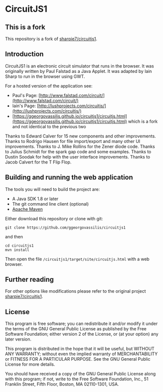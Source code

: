 # CircuitJS1

## This is a fork
 
This repository is a fork of [sharpie7/circuitjs1](https://github.com/sharpie7/circuitjs1).


## Introduction

CircuitJS1 is an electronic circuit simulator that runs in the browser. It was originally written by Paul Falstad as a Java Applet. It was adapted by Iain Sharp to run in the browser using GWT.

For a hosted version of the application see:

* Paul's Page: [http://www.falstad.com/circuit/](http://www.falstad.com/circuit/)
* Iain's Page: [http://lushprojects.com/circuitjs/](http://lushprojects.com/circuitjs/)
* [https://ggeorgovassilis.github.io/circuitjs1/circuitjs.html](https://ggeorgovassilis.github.io/circuitjs1/circuitjs.html) which is a fork and not identical to the previous two

Thanks to Edward Calver for 15 new components and other improvements. Thanks to Rodrigo Hausen for file import/export and many other UI improvements. Thanks to J. Mike Rollins for the Zener diode code. Thanks to Julius Schmidt for the spark gap code and some examples. Thanks to Dustin Soodak for help with the user interface improvements. Thanks to Jacob Calvert for the T Flip Flop. 

## Building and running the web application

The tools you will need to build the project are:

* A Java SDK 1.8 or later
* The git command line client (optional)
* [Apache Maven](https://maven.apache.org/)

Either download this repository or clone with git:

`git clone https://github.com/ggeorgovassilis/circuitjs1`

and then 

```
cd circuitjs1
mvn install
```

Then open the file `/circuitjs1/target/site/circuitjs.html` with a web browser.

## Further reading

For other options like modifications please refer to the original project [sharpie7/circuitjs1](https://github.com/sharpie7/circuitjs1).

## License

This program is free software; you can redistribute it and/or
modify it under the terms of the GNU General Public License
as published by the Free Software Foundation; either version 2
of the License, or (at your option) any later version.

This program is distributed in the hope that it will be useful,
but WITHOUT ANY WARRANTY; without even the implied warranty of
MERCHANTABILITY or FITNESS FOR A PARTICULAR PURPOSE.  See the
GNU General Public License for more details.

You should have received a copy of the GNU General Public License
along with this program; if not, write to the Free Software
Foundation, Inc., 51 Franklin Street, Fifth Floor, Boston, MA  02110-1301, USA.
